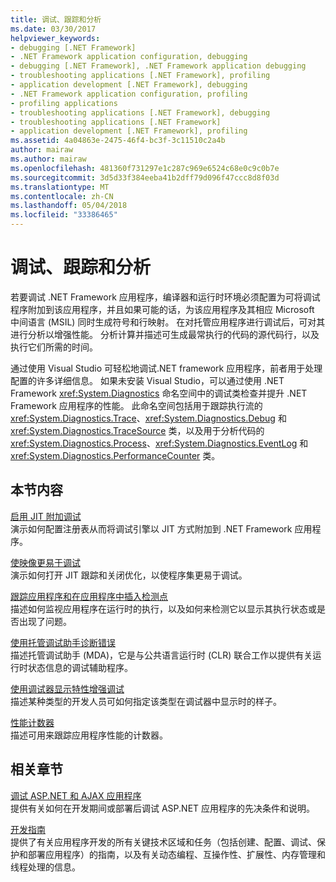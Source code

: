 ```yaml
---
title: 调试、跟踪和分析
ms.date: 03/30/2017
helpviewer_keywords:
- debugging [.NET Framework]
- .NET Framework application configuration, debugging
- debugging [.NET Framework], .NET Framework application debugging
- troubleshooting applications [.NET Framework], profiling
- application development [.NET Framework], debugging
- .NET Framework application configuration, profiling
- profiling applications
- troubleshooting applications [.NET Framework], debugging
- troubleshooting applications [.NET Framework]
- application development [.NET Framework], profiling
ms.assetid: 4a04863e-2475-46f4-bc3f-3c11510c2a4b
author: mairaw
ms.author: mairaw
ms.openlocfilehash: 481360f731297e1c287c969e6524c68e0c9c0b7e
ms.sourcegitcommit: 3d5d33f384eeba41b2dff79d096f47ccc8d8f03d
ms.translationtype: MT
ms.contentlocale: zh-CN
ms.lasthandoff: 05/04/2018
ms.locfileid: "33386465"
---
```

# <a name="debugging-tracing-and-profiling"></a>调试、跟踪和分析
若要调试 .NET Framework 应用程序，编译器和运行时环境必须配置为可将调试程序附加到该应用程序，并且如果可能的话，为该应用程序及其相应 Microsoft 中间语言 (MSIL) 同时生成符号和行映射。 在对托管应用程序进行调试后，可对其进行分析以增强性能。 分析计算并描述可生成最常执行的代码的源代码行，以及执行它们所需的时间。  
  
 通过使用 Visual Studio 可轻松地调试.NET framework 应用程序，前者用于处理配置的许多详细信息。 如果未安装 Visual Studio，可以通过使用 .NET Framework <xref:System.Diagnostics> 命名空间中的调试类检查并提升 .NET Framework 应用程序的性能。 此命名空间包括用于跟踪执行流的 <xref:System.Diagnostics.Trace>、<xref:System.Diagnostics.Debug> 和 <xref:System.Diagnostics.TraceSource> 类，以及用于分析代码的 <xref:System.Diagnostics.Process>、<xref:System.Diagnostics.EventLog> 和 <xref:System.Diagnostics.PerformanceCounter> 类。  
  
## <a name="in-this-section"></a>本节内容  
 [启用 JIT 附加调试](../../../docs/framework/debug-trace-profile/enabling-jit-attach-debugging.md)  
 演示如何配置注册表从而将调试引擎以 JIT 方式附加到 .NET Framework 应用程序。  
  
 [使映像更易于调试](../../../docs/framework/debug-trace-profile/making-an-image-easier-to-debug.md)  
 演示如何打开 JIT 跟踪和关闭优化，以使程序集更易于调试。  
  
 [跟踪应用程序和在应用程序中插入检测点](../../../docs/framework/debug-trace-profile/tracing-and-instrumenting-applications.md)  
 描述如何监视应用程序在运行时的执行，以及如何来检测它以显示其执行状态或是否出现了问题。  
  
 [使用托管调试助手诊断错误](../../../docs/framework/debug-trace-profile/diagnosing-errors-with-managed-debugging-assistants.md)  
 描述托管调试助手 (MDA)，它是与公共语言运行时 (CLR) 联合工作以提供有关运行时状态信息的调试辅助程序。  
  
 [使用调试器显示特性增强调试](../../../docs/framework/debug-trace-profile/enhancing-debugging-with-the-debugger-display-attributes.md)  
 描述某种类型的开发人员可如何指定该类型在调试器中显示时的样子。  
  
 [性能计数器](../../../docs/framework/debug-trace-profile/performance-counters.md)  
 描述可用来跟踪应用程序性能的计数器。  
  
## <a name="related-sections"></a>相关章节  
 [调试 ASP.NET 和 AJAX 应用程序](http://msdn.microsoft.com/library/9d531913-541b-47b8-864d-138021fca0c6)  
 提供有关如何在开发期间或部署后调试 ASP.NET 应用程序的先决条件和说明。  
  
 [开发指南](../../../docs/framework/development-guide.md)  
 提供了有关应用程序开发的所有关键技术区域和任务（包括创建、配置、调试、保护和部署应用程序）的指南，以及有关动态编程、互操作性、扩展性、内存管理和线程处理的信息。
